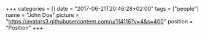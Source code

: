 +++
categories = []
date = "2017-06-21T20:46:28+02:00"
tags = ["people"]
name = "John Doe"
picture = "https://avatars3.githubusercontent.com/u/114116?v=4&s=400"
position = "Position"
+++
